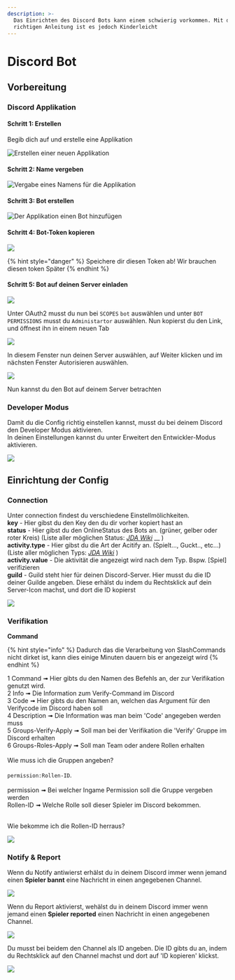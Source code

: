 ```yaml
---
description: >-
  Das Einrichten des Discord Bots kann einem schwierig vorkommen. Mit der
  richtigen Anleitung ist es jedoch Kinderleicht
---
```


# Discord Bot

## Vorbereitung

### Discord Applikation

#### Schritt 1: Erstellen

Begib dich auf und erstelle eine Applikation

![Erstellen einer neuen Applikation](<../.gitbook/assets/r2ikovq (2) (2) (2).png>)

#### Schritt 2: Name vergeben

![Vergabe eines Namens für die Applikation](../.gitbook/assets/theeqnq.png)

#### Schritt 3: Bot erstellen

![Der Applikation einen Bot hinzufügen](<../.gitbook/assets/vs8orlo (1) (1).png>)

#### Schritt 4: Bot-Token kopieren

![](../.gitbook/assets/UYvmAhY.png)

{% hint style="danger" %}
Speichere dir diesen Token ab! Wir brauchen diesen token Später
{% endhint %}

#### Schritt 5: Bot auf deinen Server einladen

![](../.gitbook/assets/3kyftVu.png)

Unter OAuth2 musst du nun bei `SCOPES` `bot` auswählen und unter `BOT PERMISSIONS` musst du `Administartor` auswählen. Nun kopierst du den Link, und öffnest ihn in einem neuen Tab

![](../.gitbook/assets/mvGrFAs.png)

In diesem Fenster nun deinen Server auswählen, auf Weiter klicken und im nächsten Fenster Autorisieren auswählen.

![](../.gitbook/assets/oH2eeHj.png)

Nun kannst du den Bot auf deinem Server betrachten

### Developer Modus

Damit du die Config richtig einstellen kannst, musst du bei deinem Discord den Developer Modus aktivieren.\
In deinen Einstellungen kannst du unter Erweitert den Entwickler-Modus aktivieren.

![](../.gitbook/assets/hE5S7hO.png)

## Einrichtung der Config

### Connection

Unter connection findest du verschiedene Einstellmölichkeiten. \
**key** -  Hier gibst du den Key den du dir vorher kopiert hast an\
**status** - Hier gibst du den OnlineStatus des Bots an. (grüner, gelber oder roter Kreis) (Liste aller möglichen Status: [_JDA Wiki_](https://ci.dv8tion.net/job/JDA/javadoc/net/dv8tion/jda/api/OnlineStatus.html) __ )\
**activity.type** - Hier gibst du die Art der Acitify an. (Spielt..., Guckt.., etc...) (Liste aller möglichen Typs: [_JDA Wiki_](https://ci.dv8tion.net/job/JDA5/javadoc/net/dv8tion/jda/api/entities/Activity.ActivityType.html) )\
**activity.value** - Die aktivität die angezeigt wird nach dem Typ. Bspw. \[Spiel] verifizieren\
**guild** - Guild steht hier für deinen Discord-Server. Hier musst du die ID deiner Guilde angeben. Diese erhälst du indem du Rechtsklick auf dein Server-Icon machst, und dort die ID kopierst

![](<../.gitbook/assets/cbnttim (1) (1).png>)

### Verifikation


**Command**

{% hint style="info" %} Dadurch das die Verarbeitung von SlashCommands nicht dirket ist, kann dies einige Minuten dauern bis er angezeigt wird {% endhint %}

  1 Command ➟ Hier gibts du den Namen des Befehls an, der zur Verifikation genutzt wird.<br>
  2 Info ➟ Die Information zum Verify-Command im Discord<br>
  3 Code ➟ Hier gibts du den Namen an, welchen das Argument für den Verifycode im Discord haben soll<br>
  4 Description ➟ Die Information was man beim 'Code' angegeben werden muss<br>
  5 Groups-Verify-Apply ➟ Soll man bei der Verifikation die 'Verify' Gruppe im Discord erhalten<br>
  6 Groups-Roles-Apply ➟ Soll man Team oder andere Rollen erhalten<br>
  <br>
  Wie muss ich die Gruppen angeben?<br>
  <br>
  `permission:Rollen-ID`.&#x20;<br>
  <br>
  permission ➟ Bei welcher Ingame Permission soll die Gruppe vergeben werden<br>
  Rollen-ID ➟ Welche Rolle soll dieser Spieler im Discord bekommen.<br><br>
  
  Wie bekomme ich die Rollen-ID herraus?
  
![](../.gitbook/assets/48Ue2db.png)

### Notify & Report

Wenn du Notify antiwierst erhälst du in deinem Discord immer wenn jemand einen **Spieler bannt** eine Nachricht in einen angegebenen Channel.

![](../.gitbook/assets/image2.png)

Wenn du Report aktivierst, wehälst du in deinem Discord immer wenn jemand einen **Spieler reported** einen Nachricht in einen angegebenen Channel.

![](../.gitbook/assets/sdds.png)

Du musst bei beidem den Channel als ID angeben. Die ID gibts du an, indem du Rechtsklick auf den Channel machst und dort auf 'ID kopieren' klickst.

![](../.gitbook/assets/asdasdasda.png)
